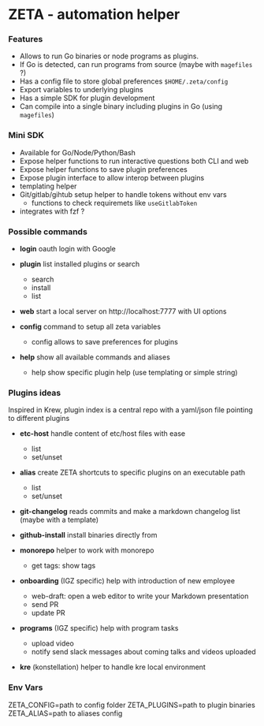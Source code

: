 

# ZETA - automation helper


### Features
- Allows to run Go binaries or node programs as plugins. 
- If Go is detected, can run programs from source (maybe with `magefiles` ?) 
- Has a config file to store global preferences `$HOME/.zeta/config`
- Export variables to underlying plugins
- Has a simple SDK for plugin development
- Can compile into a single binary including plugins in Go (using `magefiles`)
 
	
	
### Mini SDK
- Available for Go/Node/Python/Bash 
- Expose helper functions to run interactive questions both CLI and web
- Expose helper functions to save plugin preferences
- Expose plugin interface to allow interop between plugins
- templating helper
- Git/gitlab/gihtub setup helper to handle tokens without env vars
	- functions to check requiremets like `useGitlabToken`  
- integrates with fzf  ?


### Possible commands 

- **login**  oauth login with Google
- **plugin** list installed plugins or search
	- search 
	- install 
	- list 
- **web**  start a local server on http://localhost:7777 with UI options
- **config** command to setup all zeta variables
	- config <plugin> allows to save preferences for plugins

- **help** show all available commands and aliases
	- help <plugin> show specific plugin help (use templating or simple string)



### Plugins ideas

Inspired in Krew, plugin index is a central repo with a yaml/json file pointing to different plugins

- **etc-host** handle content of etc/host files with ease
	- list 
	- set/unset

- **alias** create ZETA shortcuts to specific plugins on an executable path
	- list
	- set/unset

- **git-changelog** reads commits and make a markdown changelog list (maybe with a template)

- **github-install** install binaries directly from 

- **monorepo** helper to work with monorepo
	- get tags: show tags 
	
- **onboarding** (IGZ specific) help with introduction of new employee
	- web-draft: open a web editor to write your Markdown presentation
	- send PR
	- update PR

- **programs** (IGZ specific) help with program tasks
	- upload video
	- notify  send slack messages about coming talks and videos uploaded

- **kre** (konstellation) helper to handle kre local environment
		

### Env Vars
ZETA_CONFIG=path to config folder
ZETA_PLUGINS=path to plugin binaries
ZETA_ALIAS=path to aliases config


	
<!--stackedit_data:
eyJoaXN0b3J5IjpbLTM5MDU1MzIyNSwtMTY4ODczNjU0OCwxND
EwMzY0OTcsLTEwNDM1NTAyOTYsLTEwMzI4ODYzNjVdfQ==
-->